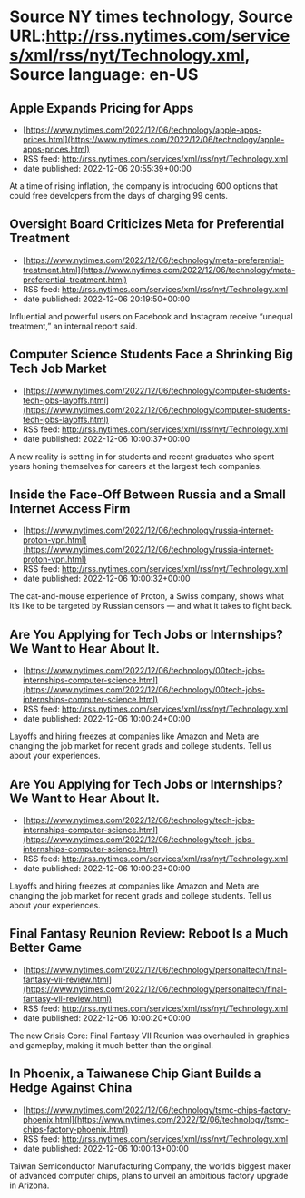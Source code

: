 # Source NY times technology, Source URL:http://rss.nytimes.com/services/xml/rss/nyt/Technology.xml, Source language: en-US

## Apple Expands Pricing for Apps
 - [https://www.nytimes.com/2022/12/06/technology/apple-apps-prices.html](https://www.nytimes.com/2022/12/06/technology/apple-apps-prices.html)
 - RSS feed: http://rss.nytimes.com/services/xml/rss/nyt/Technology.xml
 - date published: 2022-12-06 20:55:39+00:00

At a time of rising inflation, the company is introducing 600 options that could free developers from the days of charging 99 cents.

## Oversight Board Criticizes Meta for Preferential Treatment
 - [https://www.nytimes.com/2022/12/06/technology/meta-preferential-treatment.html](https://www.nytimes.com/2022/12/06/technology/meta-preferential-treatment.html)
 - RSS feed: http://rss.nytimes.com/services/xml/rss/nyt/Technology.xml
 - date published: 2022-12-06 20:19:50+00:00

Influential and powerful users on Facebook and Instagram receive “unequal treatment,” an internal report said.

## Computer Science Students Face a Shrinking Big Tech Job Market
 - [https://www.nytimes.com/2022/12/06/technology/computer-students-tech-jobs-layoffs.html](https://www.nytimes.com/2022/12/06/technology/computer-students-tech-jobs-layoffs.html)
 - RSS feed: http://rss.nytimes.com/services/xml/rss/nyt/Technology.xml
 - date published: 2022-12-06 10:00:37+00:00

A new reality is setting in for students and recent graduates who spent years honing themselves for careers at the largest tech companies.

## Inside the Face-Off Between Russia and a Small Internet Access Firm
 - [https://www.nytimes.com/2022/12/06/technology/russia-internet-proton-vpn.html](https://www.nytimes.com/2022/12/06/technology/russia-internet-proton-vpn.html)
 - RSS feed: http://rss.nytimes.com/services/xml/rss/nyt/Technology.xml
 - date published: 2022-12-06 10:00:32+00:00

The cat-and-mouse experience of Proton, a Swiss company, shows what it’s like to be targeted by Russian censors — and what it takes to fight back.

## Are You Applying for Tech Jobs or Internships? We Want to Hear About It.
 - [https://www.nytimes.com/2022/12/06/technology/00tech-jobs-internships-computer-science.html](https://www.nytimes.com/2022/12/06/technology/00tech-jobs-internships-computer-science.html)
 - RSS feed: http://rss.nytimes.com/services/xml/rss/nyt/Technology.xml
 - date published: 2022-12-06 10:00:24+00:00

Layoffs and hiring freezes at companies like Amazon and Meta are changing the job market for recent grads and college students. Tell us about your experiences.

## Are You Applying for Tech Jobs or Internships? We Want to Hear About It.
 - [https://www.nytimes.com/2022/12/06/technology/tech-jobs-internships-computer-science.html](https://www.nytimes.com/2022/12/06/technology/tech-jobs-internships-computer-science.html)
 - RSS feed: http://rss.nytimes.com/services/xml/rss/nyt/Technology.xml
 - date published: 2022-12-06 10:00:23+00:00

Layoffs and hiring freezes at companies like Amazon and Meta are changing the job market for recent grads and college students. Tell us about your experiences.

## Final Fantasy Reunion Review: Reboot Is a Much Better Game
 - [https://www.nytimes.com/2022/12/06/technology/personaltech/final-fantasy-vii-review.html](https://www.nytimes.com/2022/12/06/technology/personaltech/final-fantasy-vii-review.html)
 - RSS feed: http://rss.nytimes.com/services/xml/rss/nyt/Technology.xml
 - date published: 2022-12-06 10:00:20+00:00

The new Crisis Core: Final Fantasy VII Reunion was overhauled in graphics and gameplay, making it much better than the original.

## In Phoenix, a Taiwanese Chip Giant Builds a Hedge Against China
 - [https://www.nytimes.com/2022/12/06/technology/tsmc-chips-factory-phoenix.html](https://www.nytimes.com/2022/12/06/technology/tsmc-chips-factory-phoenix.html)
 - RSS feed: http://rss.nytimes.com/services/xml/rss/nyt/Technology.xml
 - date published: 2022-12-06 10:00:13+00:00

Taiwan Semiconductor Manufacturing Company, the world’s biggest maker of advanced computer chips, plans to unveil an ambitious factory upgrade in Arizona.
